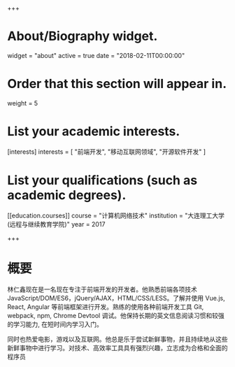 +++
# About/Biography widget.
widget = "about"
active = true
date = "2018-02-11T00:00:00"

# Order that this section will appear in.
weight = 5

# List your academic interests.
[interests]
  interests = [
    "前端开发",
    "移动互联网领域",
    "开源软件开发"
  ]

# List your qualifications (such as academic degrees).
[[education.courses]]
  course = "计算机网络技术"
  institution = "大连理工大学(远程与继续教育学院)"
  year = 2017

+++

# 概要

林仁鑫现在是一名现在专注于前端开发的开发者。他熟悉前端各项技术 JavaScript/DOM/ES6，jQuery/AJAX，HTML/CSS/LESS。了解并使用 Vue.js, React, Angular 等前端框架进行开发。熟练的使用各种前端开发工具 Git, webpack, npm, Chrome Devtool 调试。他保持长期的英文信息阅读习惯和较强的学习能力, 在短时间内学习入门。

同时也热爱电影，游戏以及互联网。他总是乐于尝试新鲜事物，并且持续地从这些新鲜事物中进行学习。对技术、高效率工具具有强烈兴趣，立志成为合格和全面的程序员
